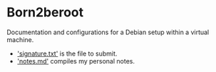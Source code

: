 # Born2beroot
Documentation and configurations for a Debian setup within a virtual machine.

- ['signature.txt'](https://github.com/cesardelarosa/Born2beroot/blob/master/signature.txt) is the file to submit.
- ['notes.md'](https://github.com/cesardelarosa/Born2beroot/blob/master/notes.md) compiles my personal notes.
